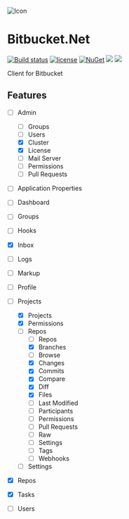 ![Icon](https://i.imgur.com/OsDAzyV.png)
# Bitbucket.Net 
[![Build status](https://ci.appveyor.com/api/projects/status/hr3rure7ys0upmy7?svg=true)](https://ci.appveyor.com/project/lvermeulen/bitbucket-net)
 [![license](https://img.shields.io/github/license/lvermeulen/Bitbucket.Net.svg?maxAge=2592000)](https://github.com/lvermeulen/Bitbucket.Net/blob/master/LICENSE) [![NuGet](https://img.shields.io/nuget/vpre/Bitbucket.Net.svg?maxAge=2592000)](https://www.nuget.org/packages/Bitbucket.Net/) 
 ![](https://img.shields.io/badge/.net-4.5.2-yellowgreen.svg) ![](https://img.shields.io/badge/netstandard-1.4-yellowgreen.svg)

Client for Bitbucket

## Features
* [ ] Admin
	* [ ] Groups
	* [ ] Users
	* [X] Cluster
	* [X] License
	* [ ] Mail Server
	* [ ] Permissions
	* [ ] Pull Requests
* [ ] Application Properties
* [ ] Dashboard
* [ ] Groups
* [ ] Hooks
* [X] Inbox
* [ ] Logs
* [ ] Markup
* [ ] Profile
* [ ] Projects
	* [X] Projects
	* [X] Permissions
	* [ ] Repos
		* [ ] Repos
		* [X] Branches
		* [ ] Browse
		* [X] Changes
		* [X] Commits
		* [X] Compare
		* [X] Diff
		* [X] Files
		* [ ] Last Modified
		* [ ] Participants
		* [ ] Permissions
		* [ ] Pull Requests
		* [ ] Raw
		* [ ] Settings
		* [ ] Tags
		* [ ] Webhooks
	* [ ] Settings
* [X] Repos
* [X] Tasks
* [ ] Users


